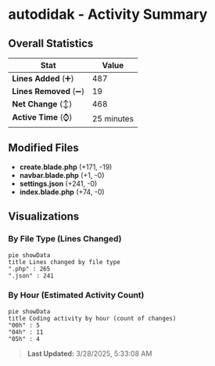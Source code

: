 # autodidak - Activity Summary 

## Overall Statistics

| Stat                   | Value                                                             |
| ---------------------- | ----------------------------------------------------------------- |
| **Lines Added** (➕)   | 487                                          |
| **Lines Removed** (➖) | 19                                        |
| **Net Change** (↕)    | 468                |
| **Active Time** (⌚)   | 25 minutes |


## Modified Files
- **create.blade.php** (+171, -19)
- **navbar.blade.php** (+1, -0)
- **settings.json** (+241, -0)
- **index.blade.php** (+74, -0)

## Visualizations

### By File Type (Lines Changed)

```mermaid
pie showData
title Lines changed by file type
".php" : 265
".json" : 241
```

### By Hour (Estimated Activity Count)

```mermaid
pie showData
title Coding activity by hour (count of changes)
"00h" : 5
"04h" : 11
"05h" : 4
```


> **Last Updated:** 3/28/2025, 5:33:08 AM